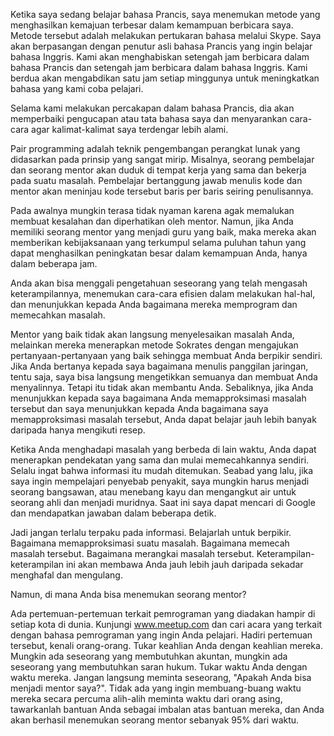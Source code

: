 Ketika saya sedang belajar bahasa Prancis, saya menemukan metode yang menghasilkan kemajuan terbesar dalam kemampuan berbicara saya. Metode tersebut adalah melakukan pertukaran bahasa melalui Skype. Saya akan berpasangan dengan penutur asli bahasa Prancis yang ingin belajar bahasa Inggris. Kami akan menghabiskan setengah jam berbicara dalam bahasa Prancis dan setengah jam berbicara dalam bahasa Inggris. Kami berdua akan mengabdikan satu jam setiap minggunya untuk meningkatkan bahasa yang kami coba pelajari.

Selama kami melakukan percakapan dalam bahasa Prancis, dia akan memperbaiki pengucapan atau tata bahasa saya dan menyarankan cara-cara agar kalimat-kalimat saya terdengar lebih alami. 

Pair programming adalah teknik pengembangan perangkat lunak yang didasarkan pada prinsip yang sangat mirip. Misalnya, seorang pembelajar dan seorang mentor akan duduk di tempat kerja yang sama dan bekerja pada suatu masalah. Pembelajar bertanggung jawab menulis kode dan mentor akan meninjau kode tersebut baris per baris seiring penulisannya.

Pada awalnya mungkin terasa tidak nyaman karena agak memalukan membuat kesalahan dan diperhatikan oleh mentor. Namun, jika Anda memiliki seorang mentor yang menjadi guru yang baik, maka mereka akan memberikan kebijaksanaan yang terkumpul selama puluhan tahun yang dapat menghasilkan peningkatan besar dalam kemampuan Anda, hanya dalam beberapa jam.

Anda akan bisa menggali pengetahuan seseorang yang telah mengasah keterampilannya, menemukan cara-cara efisien dalam melakukan hal-hal, dan menunjukkan kepada Anda bagaimana mereka memprogram dan memecahkan masalah.

Mentor yang baik tidak akan langsung menyelesaikan masalah Anda, melainkan mereka menerapkan metode Sokrates dengan mengajukan pertanyaan-pertanyaan yang baik sehingga membuat Anda berpikir sendiri. Jika Anda bertanya kepada saya bagaimana menulis panggilan jaringan, tentu saja, saya bisa langsung mengetikkan semuanya dan membuat Anda menyalinnya. Tetapi itu tidak akan membantu Anda. Sebaliknya, jika Anda menunjukkan kepada saya bagaimana Anda memapproksimasi masalah tersebut dan saya menunjukkan kepada Anda bagaimana saya memapproksimasi masalah tersebut, Anda dapat belajar jauh lebih banyak daripada hanya mengikuti resep.

Ketika Anda menghadapi masalah yang berbeda di lain waktu, Anda dapat menerapkan pendekatan yang sama dan mulai memecahkannya sendiri. Selalu ingat bahwa informasi itu mudah ditemukan. Seabad yang lalu, jika saya ingin mempelajari penyebab penyakit, saya mungkin harus menjadi seorang bangsawan, atau menebang kayu dan mengangkut air untuk seorang ahli dan menjadi muridnya. Saat ini saya dapat mencari di Google dan mendapatkan jawaban dalam beberapa detik.

Jadi jangan terlalu terpaku pada informasi. Belajarlah untuk berpikir. Bagaimana memapproksimasi suatu masalah. Bagaimana memecah masalah tersebut. Bagaimana merangkai masalah tersebut. Keterampilan-keterampilan ini akan membawa Anda jauh lebih jauh daripada sekadar menghafal dan mengulang.

Namun, di mana Anda bisa menemukan seorang mentor?

Ada pertemuan-pertemuan terkait pemrograman yang diadakan hampir di setiap kota di dunia. Kunjungi www.meetup.com dan cari acara yang terkait dengan bahasa pemrograman yang ingin Anda pelajari. Hadiri pertemuan tersebut, kenali orang-orang. Tukar keahlian Anda dengan keahlian mereka. Mungkin ada seseorang yang membutuhkan akuntan, mungkin ada seseorang yang membutuhkan saran hukum. Tukar waktu Anda dengan waktu mereka. Jangan langsung meminta seseorang, "Apakah Anda bisa menjadi mentor saya?". Tidak ada yang ingin membuang-buang waktu mereka secara percuma alih-alih meminta waktu dari orang asing, tawarkanlah bantuan Anda sebagai imbalan atas bantuan mereka, dan Anda akan berhasil menemukan seorang mentor sebanyak 95% dari waktu.